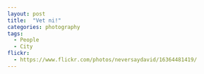```yaml
---
layout: post
title:  "Vet ni!"
categories: photography
tags:
  - People
  - City
flickr: 
  - https://www.flickr.com/photos/neversaydavid/16364481419/
---
```

